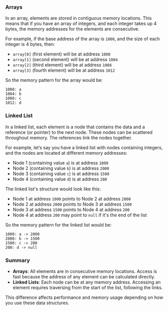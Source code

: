 
### Arrays

In an array, elements are stored in contiguous memory locations. This means that if you have an array of integers, and each integer takes up 4 bytes, the memory addresses for the elements are consecutive.

For example, if the base address of the array is `1000`, and the size of each integer is 4 bytes, then:

- `array[0]` (first element) will be at address `1000`
- `array[1]` (second element) will be at address `1004`
- `array[2]` (third element) will be at address `1008`
- `array[3]` (fourth element) will be at address `1012`

So the memory pattern for the array would be:
```
1000: a
1004: b
1008: c
1012: d
```

### Linked List

In a linked list, each element is a node that contains the data and a reference (or pointer) to the next node. These nodes can be scattered throughout memory. The references link the nodes together.

For example, let’s say you have a linked list with nodes containing integers, and the nodes are located at different memory addresses:

- Node 1 (containing value `a`) is at address `1000`
- Node 2 (containing value `b`) is at address `2000`
- Node 3 (containing value `c`) is at address `1500`
- Node 4 (containing value `d`) is at address `200` 

The linked list's structure would look like this:

- Node 1 at address `1000` points to Node 2 at address `2000`
- Node 2 at address `2000` points to Node 3 at address `1500`
- Node 3 at address `1500` points to Node 4 at address `200`
- Node 4 at address `200` may point to `null` if it's the end of the list

So the memory pattern for the linked list would be:
```
1000: a -> 2000
2000: b -> 1500
1500: c -> 200
200: d -> null
```

### Summary

- **Arrays**: All elements are in consecutive memory locations. Access is fast because the address of any element can be calculated directly.
- **Linked Lists**: Each node can be at any memory address. Accessing an element requires traversing from the start of the list, following the links.

This difference affects performance and memory usage depending on how you use these data structures.
